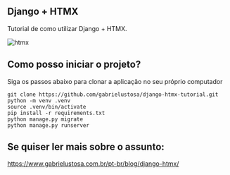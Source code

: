 ## Django + HTMX

Tutorial de como utilizar Django + HTMX.

![htmx](https://user-images.githubusercontent.com/59217330/175325046-e25609e2-0fe2-446c-91f2-61c25d4e096c.png)

## Como posso iniciar o projeto?

Siga os passos abaixo para clonar a aplicação no seu próprio computador

```
git clone https://github.com/gabrielustosa/django-htmx-tutorial.git
python -m venv .venv
source .venv/bin/activate
pip install -r requirements.txt
python manage.py migrate
python manage.py runserver
```
## Se quiser ler mais sobre o assunto:

https://www.gabrielustosa.com.br/pt-br/blog/django-htmx/
